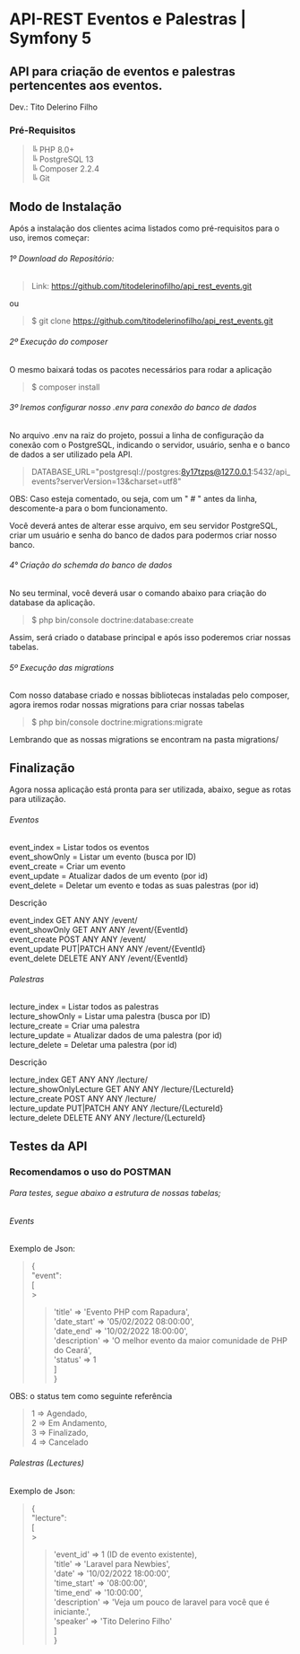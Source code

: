 # API-REST Eventos e Palestras | Symfony 5

## API para criação de eventos e palestras pertencentes aos eventos.

Dev.: Tito Delerino Filho

### Pré-Requisitos

> ╚ PHP 8.0+<br>
> ╚ PostgreSQL 13<br>
> ╚ Composer 2.2.4<br>
> ╚ Git<br>

## Modo de Instalação

Após a instalação dos clientes acima listados como pré-requisitos para o uso, iremos começar:

###### 1º Download do Repositório:

> Link: https://github.com/titodelerinofilho/api_rest_events.git

ou

> $ git clone https://github.com/titodelerinofilho/api_rest_events.git

###### 2º Execução do composer

O mesmo baixará todas os pacotes necessários para rodar a aplicação

> $ composer install

###### 3º Iremos configurar nosso .env para conexão do banco de dados

No arquivo .env na raiz do projeto, possui a linha de configuração da conexão com o PostgreSQL, indicando o servidor, usuário, senha e o banco de dados a ser utilizado pela API.

> DATABASE_URL="postgresql://postgres:8y17tzps@127.0.0.1:5432/api_events?serverVersion=13&charset=utf8"

OBS: Caso esteja comentado, ou seja, com um " # " antes da linha, descomente-a para o bom funcionamento.

Você deverá antes de alterar esse arquivo, em seu servidor PostgreSQL, criar um usuário e senha do banco de dados para podermos criar nosso banco.

###### 4° Criação do schemda do banco de dados

No seu terminal, você deverá usar o comando abaixo para criação do database da aplicação.

> $ php bin/console doctrine:database:create

Assim, será criado o database principal e após isso poderemos criar nossas tabelas.

###### 5º Execução das migrations

Com nosso database criado e nossas bibliotecas instaladas pelo composer, agora iremos rodar nossas migrations para criar nossas tabelas

> $ php bin/console doctrine:migrations:migrate

Lembrando que as nossas migrations se encontram na pasta migrations/

## Finalização

Agora nossa aplicação está pronta para ser utilizada, abaixo, segue as rotas para utilização.

###### Eventos

event_index = Listar todos os eventos<br>
event_showOnly = Listar um evento (busca por ID)<br>
event_create = Criar um evento<br>
event_update = Atualizar dados de um evento (por id)<br>
event_delete = Deletar um evento e todas as suas palestras (por id)<br>

Descrição

event_index GET ANY ANY /event/<br>
event_showOnly GET ANY ANY /event/{EventId}<br>
event_create POST ANY ANY /event/<br>
event_update PUT|PATCH ANY ANY /event/{EventId}<br>
event_delete DELETE ANY ANY /event/{EventId}<br>

###### Palestras

lecture_index = Listar todos as palestras<br>
lecture_showOnly = Listar uma palestra (busca por ID)<br>
lecture_create = Criar uma palestra<br>
lecture_update = Atualizar dados de uma palestra (por id)<br>
lecture_delete = Deletar uma palestra (por id)<br>

Descrição

lecture_index GET ANY ANY /lecture/<br>
lecture_showOnlyLecture GET ANY ANY /lecture/{LectureId}<br>
lecture_create POST ANY ANY /lecture/<br>
lecture_update PUT|PATCH ANY ANY /lecture/{LectureId}<br>
lecture_delete DELETE ANY ANY /lecture/{LectureId}<br>

## Testes da API

### Recomendamos o uso do POSTMAN

###### Para testes, segue abaixo a estrutura de nossas tabelas;

###### Events

Exemplo de Json:

> {<br>
> "event":<br>
> [<br> ><br>
>
> > 'title' => 'Evento PHP com Rapadura',<br>
> > 'date_start' => '05/02/2022 08:00:00',<br>
> > 'date_end' => '10/02/2022 18:00:00',<br>
> > 'description' => 'O melhor evento da maior comunidade de PHP do Ceará',<br>
> > 'status' => 1<br>
> > ]<br>
> > }<br>

OBS: o status tem como seguinte referência

> 1 => Agendado,<br>
> 2 => Em Andamento,<br>
> 3 => Finalizado,<br>
> 4 => Cancelado<br>

###### Palestras (Lectures)

Exemplo de Json:

> {<br>
> "lecture":<br>
> [<br> ><br>
>
> > 'event_id' => 1 (ID de evento existente),<br>
> > 'title' => 'Laravel para Newbies',<br>
> > 'date' => '10/02/2022 18:00:00',<br>
> > 'time_start' => '08:00:00',<br>
> > 'time_end' => '10:00:00',<br>
> > 'description' => 'Veja um pouco de laravel para você que é iniciante.',<br>
> > 'speaker' => 'Tito Delerino Filho'<br>
> > ]<br>
> > }<br>

